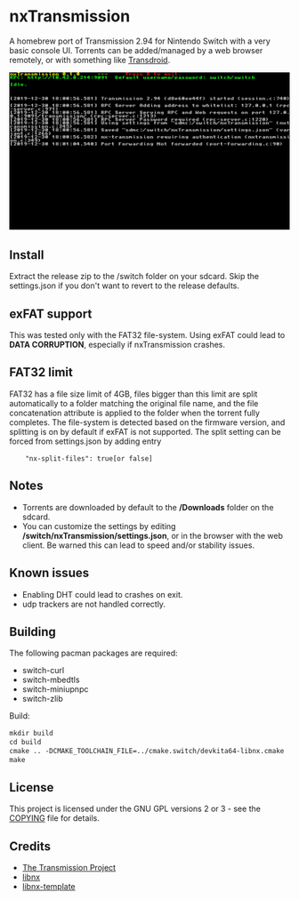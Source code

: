 # nxTransmission

A homebrew port of Transmission 2.94 for Nintendo Switch with a very basic console UI. Torrents can be added/managed by a web browser remotely, or with something like [Transdroid](https://github.com/erickok/transdroid).

![screenshot](/switch/screenshot.jpg?raw=true)

## Install

Extract the release zip to the /switch folder on your sdcard. Skip the settings.json if you don't want to revert to the release defaults.

## exFAT support

This was tested only with the FAT32 file-system. Using exFAT could lead to **DATA CORRUPTION**, especially if nxTransmission crashes.

## FAT32 limit

FAT32 has a file size limit of 4GB, files bigger than this limit are split automatically to a folder matching the original file name, and the file concatenation attribute is applied to the folder when the torrent fully completes. The file-system is detected based on the firmware version, and splitting is on by default if exFAT is not supported. The split setting can be forced from settings.json by adding entry 

```
    "nx-split-files": true[or false]
```

## Notes

* Torrents are downloaded by default to the **/Downloads** folder on the sdcard.
* You can customize the settings by editing **/switch/nxTransmission/settings.json**, or in the browser with the web client. Be warned this can lead to speed and/or stability issues.

## Known issues

* Enabling DHT could lead to crashes on exit.
* udp trackers are not handled correctly.

## Building

The following pacman packages are required:

* switch-curl
* switch-mbedtls
* switch-miniupnpc
* switch-zlib

Build:
```
mkdir build
cd build
cmake .. -DCMAKE_TOOLCHAIN_FILE=../cmake.switch/devkita64-libnx.cmake
make
```

## License

This project is licensed under the GNU GPL versions 2 or 3 - see the [COPYING](COPYING) file for details.

## Credits

* [The Transmission Project](https://transmissionbt.com)
* [libnx](https://switchbrew.org/)
* [libnx-template](https://github.com/vbe0201/libnx-template)
